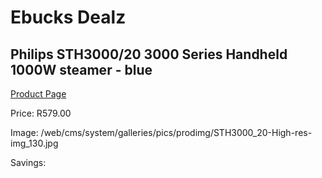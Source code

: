
# Ebucks Dealz
## Philips STH3000/20 3000 Series Handheld 1000W steamer - blue
[Product Page](https://www.ebucks.com/web/shop/productSelected.do?prodId=1186964208&catId=714962196)

Price: R579.00

Image: /web/cms/system/galleries/pics/prodimg/STH3000_20-High-res-img_130.jpg

Savings: 


	